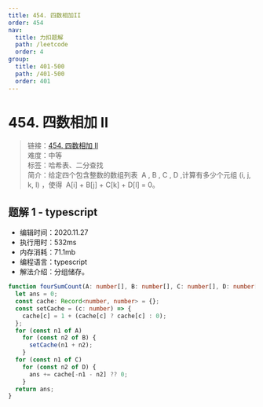 ```yaml
---
title: 454. 四数相加II
order: 454
nav:
  title: 力扣题解
  path: /leetcode
  order: 4
group:
  title: 401-500
  path: /401-500
  order: 401
---
```


# 454. 四数相加 II

> 链接：[454. 四数相加 II](https://leetcode-cn.com/problems/4sum-ii/)  
> 难度：中等  
> 标签：哈希表、二分查找  
> 简介：给定四个包含整数的数组列表  A , B , C , D ,计算有多少个元组 (i, j, k, l) ，使得  A[i] + B[j] + C[k] + D[l] = 0。

## 题解 1 - typescript

- 编辑时间：2020.11.27
- 执行用时：532ms
- 内存消耗：71.1mb
- 编程语言：typescript
- 解法介绍：分组储存。

```typescript
function fourSumCount(A: number[], B: number[], C: number[], D: number[]): number {
  let ans = 0;
  const cache: Record<number, number> = {};
  const setCache = (c: number) => {
    cache[c] = 1 + (cache[c] ? cache[c] : 0);
  };
  for (const n1 of A)
    for (const n2 of B) {
      setCache(n1 + n2);
    }
  for (const n1 of C)
    for (const n2 of D) {
      ans += cache[-n1 - n2] ?? 0;
    }
  return ans;
}
```
